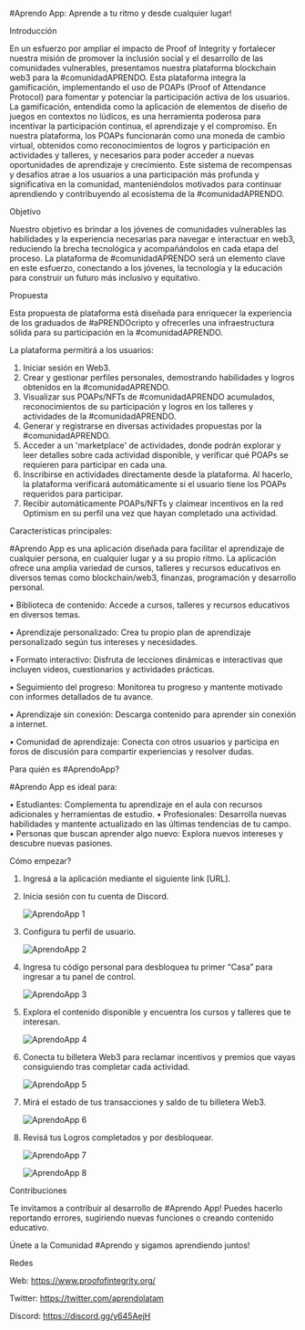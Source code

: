 #Aprendo App: Aprende a tu ritmo y desde cualquier lugar!

Introducción

En un esfuerzo por ampliar el impacto de Proof of Integrity y fortalecer nuestra misión de promover la inclusión social y el desarrollo de las comunidades vulnerables, presentamos nuestra plataforma blockchain web3 para la #comunidadAPRENDO. Esta plataforma integra la gamificación, implementando el uso de POAPs (Proof of Attendance Protocol) para fomentar y potenciar la participación activa de los usuarios.
La gamificación, entendida como la aplicación de elementos de diseño de juegos en contextos no lúdicos, es una herramienta poderosa para incentivar la participación continua, el aprendizaje y el compromiso. En nuestra plataforma, los POAPs funcionarán como una moneda de cambio virtual, obtenidos como reconocimientos de logros y participación en actividades y talleres, y necesarios para poder acceder a nuevas oportunidades de aprendizaje y crecimiento. Este sistema de recompensas y desafíos atrae a los usuarios a una participación más profunda y significativa en la comunidad, manteniéndolos motivados para continuar aprendiendo y contribuyendo al ecosistema de la #comunidadAPRENDO.



Objetivo

Nuestro objetivo es brindar a los jóvenes de comunidades vulnerables las habilidades y la experiencia necesarias para navegar e interactuar en web3, reduciendo la brecha tecnológica y acompañándolos en cada etapa del proceso. La plataforma de #comunidadAPRENDO será un elemento clave en este esfuerzo, conectando a los jóvenes, la tecnología y la educación para construir un futuro más inclusivo y equitativo.



Propuesta

Esta propuesta de plataforma está diseñada para enriquecer la experiencia de los graduados de #aPRENDOcripto y ofrecerles una infraestructura sólida para su participación en la #comunidadAPRENDO. 



La plataforma permitirá a los usuarios:

1.	Iniciar sesión en Web3.
2.	Crear y gestionar perfiles personales, demostrando habilidades y logros obtenidos en la #comunidadAPRENDO.
3.	Visualizar sus POAPs/NFTs de #comunidadAPRENDO acumulados, reconocimientos de su participación y logros en los talleres y actividades de la #comunidadAPRENDO.
4.	Generar y registrarse en diversas actividades propuestas por la #comunidadAPRENDO.
5.	Acceder a un 'marketplace' de actividades, donde podrán explorar y leer detalles sobre cada actividad disponible, y verificar qué POAPs se requieren para participar en cada una.
6.	Inscribirse en actividades directamente desde la plataforma. Al hacerlo, la plataforma verificará automáticamente si el usuario tiene los POAPs requeridos para participar.
7.	Recibir automáticamente POAPs/NFTs y claimear incentivos en la red Optimism en su perfil una vez que hayan completado una actividad.



Características principales:

#Aprendo App es una aplicación diseñada para facilitar el aprendizaje de cualquier persona, en cualquier lugar y a su propio ritmo. La aplicación ofrece una amplia variedad de cursos, talleres y recursos educativos en diversos temas como blockchain/web3, finanzas, programación y desarrollo personal.

•	Biblioteca de contenido: Accede a cursos, talleres y recursos educativos en diversos temas.

•	Aprendizaje personalizado: Crea tu propio plan de aprendizaje personalizado según tus intereses y necesidades.

•	Formato interactivo: Disfruta de lecciones dinámicas e interactivas que incluyen videos, cuestionarios y actividades prácticas.

•	Seguimiento del progreso: Monitorea tu progreso y mantente motivado con informes detallados de tu avance.

•	Aprendizaje sin conexión: Descarga contenido para aprender sin conexión a internet.

•	Comunidad de aprendizaje: Conecta con otros usuarios y participa en foros de discusión para compartir experiencias y resolver dudas.



Para quién es #AprendoApp?

#Aprendo App es ideal para:

•	Estudiantes: Complementa tu aprendizaje en el aula con recursos adicionales y herramientas de estudio.
•	Profesionales: Desarrolla nuevas habilidades y mantente actualizado en las últimas tendencias de tu campo.
•	Personas que buscan aprender algo nuevo: Explora nuevos intereses y descubre nuevas pasiones.



Cómo empezar?

1.	Ingresá a la aplicación mediante el siguiente link [URL].
   
2.	Inicia sesión con tu cuenta de Discord.
   
    ![AprendoApp 1](https://github.com/user-attachments/assets/5e7487e0-ace9-4a9f-88fd-334f93e6aa56)
  	
  	
3.	Configura tu perfil de usuario.

  	![AprendoApp 2](https://github.com/user-attachments/assets/3c46f480-2b42-4f20-90da-eeb8aee55f12)
  	
  	
4.	Ingresa tu código personal para desbloquea tu primer “Casa” para ingresar a tu panel de control.

   
    ![AprendoApp 3](https://github.com/user-attachments/assets/69c9c36b-4a77-475e-9ddc-dc0131f69079)

   

6.  Explora el contenido disponible y encuentra los cursos y talleres que te interesan.
  	
  	
    ![AprendoApp 4](https://github.com/user-attachments/assets/413760ae-8909-4cde-8942-64b33b9675b4)
  	  	
  		

   
7.	Conecta tu billetera Web3 para reclamar incentivos y premios que vayas consiguiendo tras completar cada actividad.

   
    ![AprendoApp 5](https://github.com/user-attachments/assets/2c318e36-1f18-4d4e-9300-71d5f9f9d5a0)
  	

   
8.	Mirá el estado de tus transacciones y saldo de tu billetera Web3.

    
    ![AprendoApp 6](https://github.com/user-attachments/assets/8460e959-38f6-4865-b258-decdb1e873e3)



9.	Revisá tus Logros completados y por desbloquear.

    
    ![AprendoApp 7](https://github.com/user-attachments/assets/f8ce5103-999b-4ee0-976c-af3f6eae7cfd)
   	
 	 ![AprendoApp 8](https://github.com/user-attachments/assets/0bb06c89-e8f8-4902-ad84-8d0c67eb6242)




Contribuciones

Te invitamos a contribuir al desarrollo de #Aprendo App! Puedes hacerlo reportando errores, sugiriendo nuevas funciones o creando contenido educativo. 



Únete a la Comunidad #Aprendo y sigamos aprendiendo juntos! 



Redes

Web: https://www.proofofintegrity.org/

Twitter: https://twitter.com/aprendolatam

Discord: https://discord.gg/y645AejH

